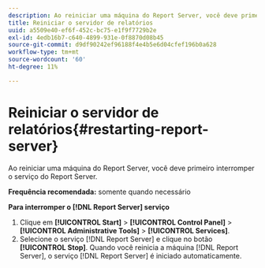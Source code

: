 ```yaml
---
description: Ao reiniciar uma máquina do Report Server, você deve primeiro interromper o serviço do Report Server.
title: Reiniciar o servidor de relatórios
uuid: a5509e40-ef6f-452c-bc75-e1f9f7729b2e
exl-id: 4edb16b7-c640-4899-931e-0f8870d08b45
source-git-commit: d9df90242ef96188f4e4b5e6d04cfef196b0a628
workflow-type: tm+mt
source-wordcount: '60'
ht-degree: 11%

---
```


# Reiniciar o servidor de relatórios{#restarting-report-server}

Ao reiniciar uma máquina do Report Server, você deve primeiro interromper o serviço do Report Server.

**Frequência recomendada:** somente quando necessário

**Para interromper o  [!DNL Report Server] serviço**

1. Clique em **[!UICONTROL Start]** > **[!UICONTROL Control Panel]** > **[!UICONTROL Administrative Tools]** > **[!UICONTROL Services]**.
1. Selecione o serviço [!DNL Report Server] e clique no botão **[!UICONTROL Stop]**.
Quando você reinicia a máquina [!DNL Report Server], o serviço [!DNL Report Server] é iniciado automaticamente.
